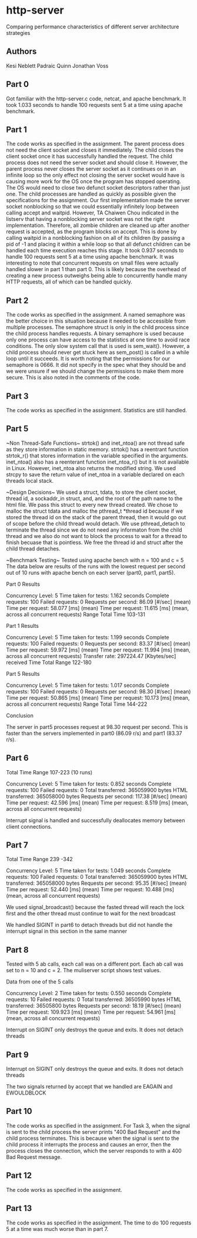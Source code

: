 # http-server
Comparing performance characteristics of different server architecture strategies 

Authors
--------
Kesi Neblett
Padraic Quinn
Jonathan Voss

Part 0
------
Got familiar with the http-server.c code, netcat, and apache benchmark. It took
1.033 seconds to handle 100 requests sent 5 at a time using apache benchmark.

Part 1
------
The code works as specified in the assignment. The parent process does not need
the client socket and closes it immediately. The child closes the client socket
once it has successfully handled the request. The child process does not need
the server socket and should close it. However, the parent process never closes
the server socket as it continues on in an infinite loop so the only effect not
closing the server socket would have is causing more work for the OS once the 
program has stopped operating. The OS would need to close two defunct socket
descriptors rather than just one. The child processes are handled as quickly as
possible given the specifications for the assignment. Our first implementation 
made the server socket nonblocking so that we could essentially infinitely loop
between calling accept and waitpid. However, TA Chaiwen Chou indicated in the
listserv that having a nonblocking server socket was not the right
implementation. Therefore, all zombie children are cleaned up after another
request is accepted, as the program blocks on accept. This is done by calling 
waitpid in a nonblocking fashion on all of its children (by passing a pid of -1
and placing it within a while loop so that all defunct children can be
handled each time execution reaches this stage. It took 0.937 seconds to handle
100 requests sent 5 at a time using apache benchmark. It was interesting to note
that concurrent requests on small files were actually handled slower in part 1
than part 0. This is likely because the overhead of creating a new process
outweighs being able to concurrently handle many HTTP requests, all of which can
be handled quickly.

Part 2
------
The code works as specified in the assignment. A named semaphore was the better
choice in this situation because it needed to be accessible from multiple
processes. The semaphore struct is only in the child process since the child
process handles requests. A binary semaphore is used because only one process
can have access to the statistics at one time to avoid race conditions. The only
slow system call that is used is sem_wait(). However, a child process should
never get stuck here as sem_post() is called in a while loop until it succeeds.
It is worth noting that the permissions for our semaphore is 0666. It did not
specify in the spec what they should be and we were unsure if we should change
the permissions to make them more secure. This is also noted in the comments of
the code.

Part 3
------
The code works as specified in the assignment. Statistics are still handled.

Part 5
------
~Non Thread-Safe Functions~
strtok() and inet_ntoa() are not thread safe as they store information in static
memory. strtok() has a reentrant function strtok_r() that stores information in
the variable specified in the arguments. inet_ntoa() also has a reenterant 
function inet_ntoa_r() but it is not available in Linux. However, inet_ntoa also
returns the modified string. We used strcpy to save the return value of
inet_ntoa in a variable declared on each threads local stack. 

~Design Decisions~
We used a struct, tdata, to store the client socket, thread id, a sockaddr_in
struct, and, and the root of the path name to the html file. We pass this struct
to every new thread created. We chose to malloc the struct tdata and malloc the
pthread_t *thread id because if we stored the thread id on the stack of the 
parent thread, then it would go out of scope before the child thread would 
detach. We use pthread_detach to terminate the thread since we do not need any
informaton from the child thread and we also do not want to block the process to
wait for a thread to finish becuase that is pointless. We free the thread id and
struct after the child thread detaches.

~Benchmark Testing~
Tested using apache bench with n = 100 and c = 5
The data below are results of the runs with the lowest request per second out
of 10 runs with apache bench on each server (part0, part1, part5).

Part 0 Results

Concurrency Level:      5
Time taken for tests:   1.162 seconds
Complete requests:      100
Failed requests:        0
Requests per second:    86.09 [#/sec] (mean)
Time per request:       58.077 [ms] (mean)
Time per request:       11.615 [ms] (mean, across all concurrent requests)
Range Total Time        103-131

Part 1 Results

Concurrency Level:      5
Time taken for tests:   1.199 seconds
Complete requests:      100
Failed requests:        0
Requests per second:    83.37 [#/sec] (mean)
Time per request:       59.972 [ms] (mean)
Time per request:       11.994 [ms] (mean, across all concurrent requests)
Transfer rate:          297224.47 [Kbytes/sec] received
Time Total Range        122-180

Part 5 Results

Concurrency Level:      5
Time taken for tests:   1.017 seconds
Complete requests:      100
Failed requests:        0
Requests per second:    98.30 [#/sec] (mean)
Time per request:       50.865 [ms] (mean)
Time per request:       10.173 [ms] (mean, across all concurrent requests)
Range Total Time        144-222


Conclusion

The server in part5 processes request at 98.30 request per second. This is
faster than the servers implemented in part0 (86.09 r/s) and part1 (83.37 r/s). 

Part 6
-------

Total Time Range        107-223
(10 runs)

Concurrency Level:      5
Time taken for tests:   0.852 seconds
Complete requests:      100
Failed requests:        0
Total transferred:      365059900 bytes
HTML transferred:       365058000 bytes
Requests per second:    117.38 [#/sec] (mean)
Time per request:       42.596 [ms] (mean)
Time per request:       8.519 [ms] (mean, across all concurrent requests)

Interrupt signal is handled and successfully deallocates memory between
client connections. 

Part 7
-------

Total Time Range        239 -342

Concurrency Level:      5
Time taken for tests:   1.049 seconds
Complete requests:      100
Failed requests:        0
Total transferred:      365059900 bytes
HTML transferred:       365058000 bytes
Requests per second:    95.35 [#/sec] (mean)
Time per request:       52.440 [ms] (mean)
Time per request:       10.488 [ms] (mean, across all concurrent requests)

We used signal_broadcast() because the fasted thread will reach the lock
first and the other thread must continue to wait for the next broadcast

We handled SIGINT in part6 to detach threads but did not handle the interrupt
signal in this section in the same manner

Part 8
-------
Tested with 5 ab calls, each call was on a different port. Each ab call was set
to n = 10 and c = 2. The muliserver script shows test values.

Data from one of the 5 calls

Concurrency Level:      2
Time taken for tests:   0.550 seconds
Complete requests:      10
Failed requests:        0
Total transferred:      36505990 bytes
HTML transferred:       36505800 bytes
Requests per second:    18.19 [#/sec] (mean)
Time per request:       109.923 [ms] (mean)
Time per request:       54.961 [ms] (mean, across all concurrent requests)

Interrupt on SIGINT only destroys the queue and exits. It does not detach
threads


Part 9
------

Interrupt on SIGINT only destroys the queue and exits. It does not detach
threads

The two signals returned by accept that we handled are EAGAIN and
EWOULDBLOCK


Part 10
-------
The code works as specified in the assignment. For Task 3, when the signal
is sent to the child process the server prints "400 Bad Request" and the
child process terminates. This is because when the signal is sent to the
child process it interrupts the process and causes an error, then the
process closes the connection, which the server responds to with a 400 Bad
Request message.

Part 12
-------
The code works as specified in the assignment.

Part 13
-------
The code works as specified in the assignment. The time to do 100 requests 5 at
a time was much worse than in part 7.

